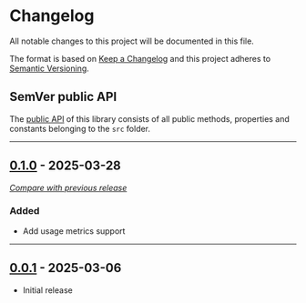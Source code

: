 # Changelog

All notable changes to this project will be documented in this file.

The format is based on [Keep a Changelog](https://keepachangelog.com/en/) and this project adheres
to [Semantic Versioning](https://semver.org/spec/v2.0.0.html).

## SemVer public API

The [public API](https://semver.org/spec/v2.0.0.html#spec-item-1) of this library consists of all public methods,
properties and constants belonging to the `src` folder.


---

## [0.1.0](https://github.com/crowdsecurity/nodejs-cs-bouncer/releases/tag/v0.1.0) - 2025-03-28

[_Compare with previous release_](https://github.com/crowdsecurity/nodejs-cs-bouncer/compare/v0.0.1...v0.1.0)

### Added

- Add usage metrics support

---

## [0.0.1](https://github.com/crowdsecurity/nodejs-cs-bouncer/releases/tag/v0.0.1) - 2025-03-06

- Initial release

